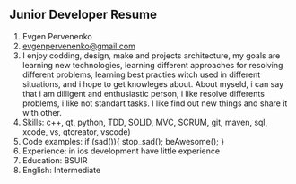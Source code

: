## Junior Developer Resume
1. Evgen Pervenenko
1. evgenpervenenko@gmail.com
1. I enjoy codding, design, make and projects architecture, my goals are learning new technologies, learning different approaches for resolving different problems, learning best practies witch used in different situations, and i hope to get knowleges about.
About myseld, i can say that i am dilligent and enthusiastic person, i like resolve differents problems, i like not standart tasks. I like find out new things and share it with other.
1. Skills: c++, qt, python, TDD, SOLID, MVC, SCRUM, git, maven, sql, xcode, vs, qtcreator, vscode)
1. Code examples: 
    if (sad()){ 
        stop_sad(); 
        beAwesome();
    }
1. Experience: in ios development have little experience
1. Education: BSUIR
1. English: Intermediate